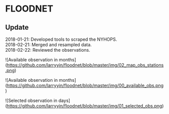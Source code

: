 # FLOODNET

## Update
2018-01-21: Developed tools to scraped the NYHOPS.  
2018-02-21: Merged and resampled data.  
2018-02-22: Reviewed the observations.  

![Available observation in months]
(https://github.com/larryyin/floodnet/blob/master/img/02_map_obs_stations.png)

![Available observation in months]
(https://github.com/larryyin/floodnet/blob/master/img/00_available_obs.png)

![Selected observation in days]
(https://github.com/larryyin/floodnet/blob/master/img/01_selected_obs.png)
